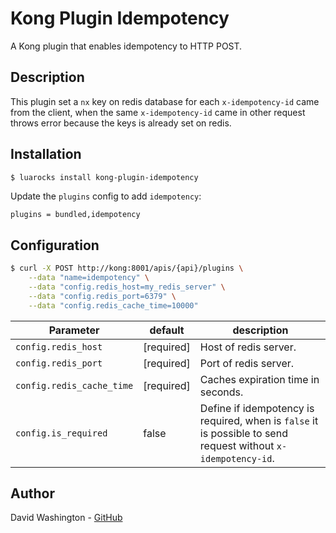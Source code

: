 # Kong Plugin Idempotency

A Kong plugin that enables idempotency to HTTP POST.

## Description

This plugin set a `nx` key on redis database for each `x-idempotency-id` came from the client, when the same `x-idempotency-id` came in other request throws error because the keys is already set on redis.

## Installation

```bash
$ luarocks install kong-plugin-idempotency
```

Update the `plugins` config to add `idempotency`:

```
plugins = bundled,idempotency
```

## Configuration

```bash
$ curl -X POST http://kong:8001/apis/{api}/plugins \
    --data "name=idempotency" \
    --data "config.redis_host=my_redis_server" \
    --data "config.redis_port=6379" \
    --data "config.redis_cache_time=10000"
```

| Parameter | default | description |
| ---       | ---     | ---         |
| `config.redis_host` | [required] | Host of redis server. |
| `config.redis_port` | [required] | Port of redis server. |
| `config.redis_cache_time` | [required] | Caches expiration time in seconds. |
| `config.is_required` | false | Define if idempotency is required, when is `false` it is possible to send request without `x-idempotency-id`. |

## Author

David Washington - [GitHub](https://github.com/davidwshg "GitHub")

